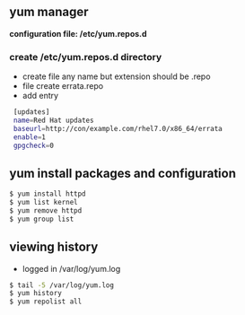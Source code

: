## yum manager
**configuration file: /etc/yum.repos.d**
### create /etc/yum.repos.d  directory
- create file any name but extension should be .repo  
- file create errata.repo
- add entry
```sh
 [updates]
 name=Red Hat updates
 baseurl=http://con/example.com/rhel7.0/x86_64/errata
 enable=1
 gpgcheck=0
 ```

## yum install packages and configuration
```sh
$ yum install httpd
$ yum list kernel
$ yum remove httpd
$ yum group list
```
## viewing history
- logged in /var/log/yum.log
```sh
$ tail -5 /var/log/yum.log
$ yum history
$ yum repolist all
```
